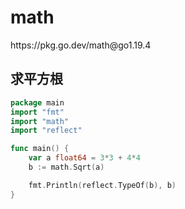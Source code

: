 # math

<div class="o">https://pkg.go.dev/math@go1.19.4</div>

## 求平方根

<div class="run"></div>

```go
package main
import "fmt"
import "math"
import "reflect"

func main() {
    var a float64 = 3*3 + 4*4
    b := math.Sqrt(a)

    fmt.Println(reflect.TypeOf(b), b)
}
```
